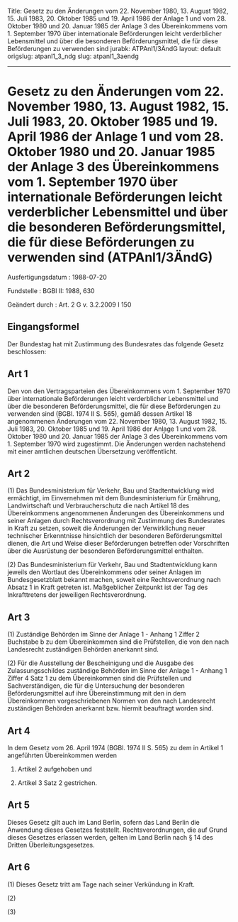 Title: Gesetz zu den Änderungen vom 22. November 1980, 13. August 1982, 15. Juli 1983,
  20. Oktober 1985 und 19. April 1986 der Anlage 1 und vom 28. Oktober 1980 und 20.
  Januar 1985 der Anlage 3 des Übereinkommens vom 1. September 1970 über internationale
  Beförderungen leicht verderblicher Lebensmittel und über die besonderen Beförderungsmittel,
  die für diese Beförderungen zu verwenden sind
jurabk: ATPAnl1/3ÄndG
layout: default
origslug: atpanl1_3_ndg
slug: atpanl1_3aendg

---

# Gesetz zu den Änderungen vom 22. November 1980, 13. August 1982, 15. Juli 1983, 20. Oktober 1985 und 19. April 1986 der Anlage 1 und vom 28. Oktober 1980 und 20. Januar 1985 der Anlage 3 des Übereinkommens vom 1. September 1970 über internationale Beförderungen leicht verderblicher Lebensmittel und über die besonderen Beförderungsmittel, die für diese Beförderungen zu verwenden sind (ATPAnl1/3ÄndG)

Ausfertigungsdatum
:   1988-07-20

Fundstelle
:   BGBl II: 1988, 630

Geändert durch
:   Art. 2 G v. 3.2.2009 I 150



## Eingangsformel

Der Bundestag hat mit Zustimmung des Bundesrates das folgende Gesetz
beschlossen:


## Art 1

Den von den Vertragsparteien des Übereinkommens vom 1. September 1970
über internationale Beförderungen leicht verderblicher Lebensmittel
und über die besonderen Beförderungsmittel, die für diese
Beförderungen zu verwenden sind (BGBl. 1974 II S. 565), gemäß dessen
Artikel 18 angenommenen Änderungen vom 22. November 1980, 13. August
1982, 15. Juli 1983, 20. Oktober 1985 und 19. April 1986 der Anlage 1
und vom 28. Oktober 1980 und 20. Januar 1985 der Anlage 3 des
Übereinkommens vom 1. September 1970 wird zugestimmt. Die Änderungen
werden nachstehend mit einer amtlichen deutschen Übersetzung
veröffentlicht.


## Art 2

(1) Das Bundesministerium für Verkehr, Bau und Stadtentwicklung wird
ermächtigt, im Einvernehmen mit dem Bundesministerium für Ernährung,
Landwirtschaft und Verbraucherschutz die nach Artikel 18 des
Übereinkommens angenommenen Änderungen des Übereinkommens und seiner
Anlagen durch Rechtsverordnung mit Zustimmung des Bundesrates in Kraft
zu setzen, soweit die Änderungen der Verwirklichung neuer technischer
Erkenntnisse hinsichtlich der besonderen Beförderungsmittel dienen,
die Art und Weise dieser Beförderungen betreffen oder Vorschriften
über die Ausrüstung der besonderen Beförderungsmittel enthalten.

(2) Das Bundesministerium für Verkehr, Bau und Stadtentwicklung kann
jeweils den Wortlaut des Übereinkommens oder seiner Anlagen im
Bundesgesetzblatt bekannt machen, soweit eine Rechtsverordnung nach
Absatz 1 in Kraft getreten ist. Maßgeblicher Zeitpunkt ist der Tag des
Inkrafttretens der jeweiligen Rechtsverordnung.


## Art 3

(1) Zuständige Behörden im Sinne der Anlage 1 - Anhang 1 Ziffer 2
Buchstabe b zu dem Übereinkommen sind die Prüfstellen, die von den
nach Landesrecht zuständigen Behörden anerkannt sind.

(2) Für die Ausstellung der Bescheinigung und die Ausgabe des
Zulassungsschildes zuständige Behörden im Sinne der Anlage 1 - Anhang
1 Ziffer 4 Satz 1 zu dem Übereinkommen sind die Prüfstellen und
Sachverständigen, die für die Untersuchung der besonderen
Beförderungsmittel auf ihre Übereinstimmung mit den in dem
Übereinkommen vorgeschriebenen Normen von den nach Landesrecht
zuständigen Behörden anerkannt bzw. hiermit beauftragt worden sind.


## Art 4

In dem Gesetz vom 26. April 1974 (BGBl. 1974 II S. 565) zu dem in
Artikel 1 angeführten Übereinkommen werden

1.  Artikel 2 aufgehoben und


2.  Artikel 3 Satz 2 gestrichen.





## Art 5

Dieses Gesetz gilt auch im Land Berlin, sofern das Land Berlin die
Anwendung dieses Gesetzes feststellt. Rechtsverordnungen, die auf
Grund dieses Gesetzes erlassen werden, gelten im Land Berlin nach § 14
des Dritten Überleitungsgesetzes.


## Art 6

(1) Dieses Gesetz tritt am Tage nach seiner Verkündung in Kraft.

(2)

(3)

